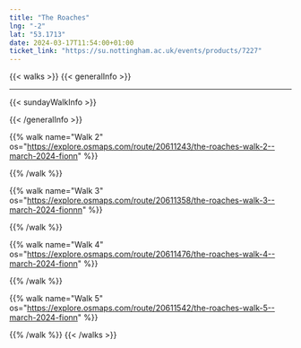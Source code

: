```yaml
---
title: "The Roaches"
lng: "-2"
lat: "53.1713"
date: 2024-03-17T11:54:00+01:00
ticket_link: "https://su.nottingham.ac.uk/events/products/7227"
---
```



{{< walks >}}
{{< generalInfo >}}
<hr>
{{< sundayWalkInfo >}}

{{< /generalInfo >}}

{{% walk name="Walk 2" os="https://explore.osmaps.com/route/20611243/the-roaches-walk-2--march-2024-fionn" %}}



{{% /walk %}}

{{% walk name="Walk 3" os="https://explore.osmaps.com/route/20611358/the-roaches-walk-3--march-2024-fionnn" %}}


{{% /walk %}}

{{% walk name="Walk 4" os="https://explore.osmaps.com/route/20611476/the-roaches-walk-4--march-2024-fionn" %}}



{{% /walk %}}

{{% walk name="Walk 5" os="https://explore.osmaps.com/route/20611542/the-roaches-walk-5--march-2024-fionn" %}}



{{% /walk %}}
{{< /walks >}}